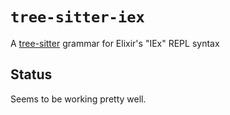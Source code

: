 # `tree-sitter-iex`

A [tree-sitter](https://tree-sitter.github.io/tree-sitter/) grammar for Elixir's "IEx" REPL syntax

## Status

Seems to be working pretty well.
